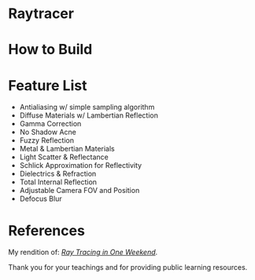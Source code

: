 # Raytracer

# How to Build

# Feature List
- Antialiasing w/ simple sampling algorithm
- Diffuse Materials w/ Lambertian Reflection
- Gamma Correction
- No Shadow Acne 
- Fuzzy Reflection
- Metal & Lambertian Materials
- Light Scatter & Reflectance
- Schlick Approximation for Reflectivity
- Dielectrics & Refraction
- Total Internal Reflection
- Adjustable Camera FOV and Position
- Defocus Blur

# References
My rendition of: 
[_Ray Tracing in One Weekend_](https://raytracing.github.io/books/RayTracingInOneWeekend.html).

Thank you for your teachings and for providing public learning resources.


